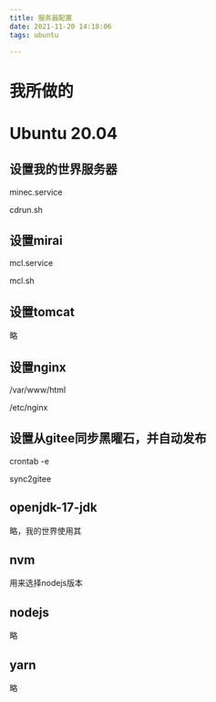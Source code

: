 ```yaml
---
title: 服务器配置
date: 2021-11-20 14:18:06
tags: ubuntu

---
```


# 我所做的

# Ubuntu 20.04

## 设置我的世界服务器

minec.service

cdrun.sh

## 设置mirai

mcl.service

mcl.sh

## 设置tomcat

略

## 设置nginx

/var/www/html

/etc/nginx

## 设置从gitee同步黑曜石，并自动发布

 crontab -e

sync2gitee

## openjdk-17-jdk

略，我的世界使用其

## nvm

用来选择nodejs版本

## nodejs

略

## yarn

略
